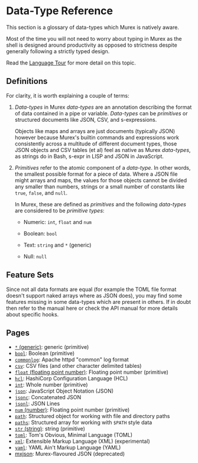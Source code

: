 # Data-Type Reference

This section is a glossary of data-types which Murex is natively aware.

Most of the time you will not need to worry about typing in Murex as the
shell is designed around productivity as opposed to strictness despite
generally following a strictly typed design.

Read the [Language Tour](/docs/tour.md) for more detail on this topic.

## Definitions

For clarity, it is worth explaining a couple of terms:

1. _Data-types_ in Murex _data-types_ are an annotation describing the format
   of data contained in a pipe or variable. _Data-types_ can be _primitives_ or
   structured documents like JSON, CSV, and s-expressions.

   Objects like maps and arrays are just documents (typically JSON) however
   because Murex's builtin commands and expressions work consistently across a
   multitude of different document types, those JSON objects and CSV tables
   (et al) feel as native as Murex _data-types_, as strings do in Bash, s-expr
   in LISP and JSON in JavaScript.

2. _Primitives_ refer to the atomic component of a _data-type_. In other words,
   the smallest possible format for a piece of data. Where a JSON file might
   arrays and maps, the values for those objects cannot be divided any smaller
   than numbers, strings or a small number of constants like `true`, `false`,
   and `null`.

   In Murex, these are defined as _primitives_ and the following _data-types_
   are considered to be _primitive types_:

   * Numeric: `int`, `float` and `num`
  
   * Boolean: `bool`
  
   * Text: `string` and `*` (generic)
  
   * Null: `null`

## Feature Sets

Since not all data formats are equal (for example the TOML file format
doesn't support naked arrays where as JSON does), you may find some
features missing in some data-types which are present in others. If in
doubt then refer to the manual here or check the API manual for more
details about specific hooks.

## Pages

* [`*` (generic)](../types/generic.md):
  generic (primitive)
* [`bool`](../types/bool.md):
  Boolean (primitive)
* [`commonlog`](../types/commonlog.md):
  Apache httpd "common" log format
* [`csv`](../types/csv.md):
  CSV files (and other character delimited tables)
* [`float` (floating point number)](../types/float.md):
  Floating point number (primitive)
* [`hcl`](../types/hcl.md):
  HashiCorp Configuration Language (HCL)
* [`int`](../types/int.md):
  Whole number (primitive)
* [`json`](../types/json.md):
  JavaScript Object Notation (JSON)
* [`jsonc`](../types/jsonc.md):
  Concatenated JSON
* [`jsonl`](../types/jsonl.md):
  JSON Lines
* [`num` (number)](../types/num.md):
  Floating point number (primitive)
* [`path`](../types/path.md):
  Structured object for working with file and directory paths
* [`paths`](../types/paths.md):
  Structured array for working with `$PATH` style data
* [`str` (string)](../types/str.md):
  string (primitive)
* [`toml`](../types/toml.md):
  Tom's Obvious, Minimal Language (TOML)
* [`xml`](../types/xml.md):
  Extensible Markup Language (XML) (experimental)
* [`yaml`](../types/yaml.md):
  YAML Ain't Markup Language (YAML)
* [mxjson](../types/mxjson.md):
  Murex-flavoured JSON (deprecated)